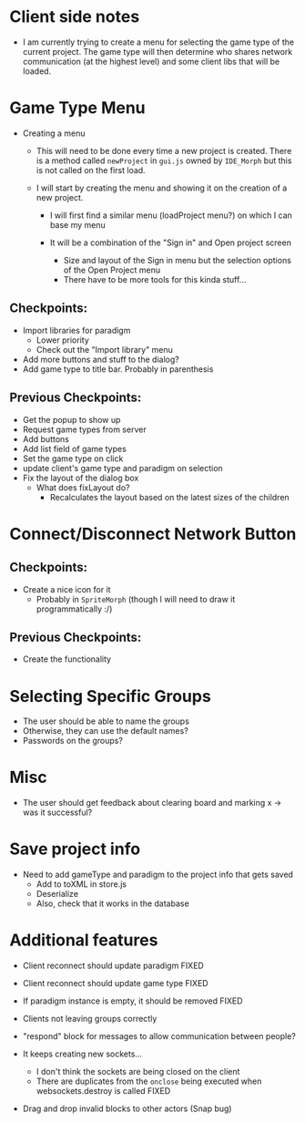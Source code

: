 # Client side notes
+ I am currently trying to create a menu for selecting the game type of the current project. The game type will then determine who shares network communication (at the highest level) and some client libs that will be loaded.

# Game Type Menu
+ Creating a menu
    + This will need to be done every time a new project is created. There is a method called `newProject` in `gui.js` owned by `IDE_Morph` but this is not called on the first load.

    + I will start by creating the menu and showing it on the creation of a new project.
        + I will first find a similar menu (loadProject menu?) on which I can base my menu

        + It will be a combination of the "Sign in" and Open project screen
            + Size and layout of the Sign in menu but the selection options of the Open Project menu
            + There have to be more tools for this kinda stuff...

## Checkpoints:
+ Import libraries for paradigm
    + Lower priority
    + Check out the "Import library" menu
+ Add more buttons and stuff to the dialog?
+ Add game type to title bar. Probably in parenthesis

## Previous Checkpoints:
+ Get the popup to show up
+ Request game types from server
+ Add buttons
+ Add list field of game types
+ Set the game type on click
+ update client's game type and paradigm on selection
+ Fix the layout of the dialog box
    + What does fixLayout do?
        + Recalculates the layout based on the latest sizes of the children


# Connect/Disconnect Network Button
## Checkpoints:
+ Create a nice icon for it
    + Probably in `SpriteMorph` (though I will need to draw it programmatically :/)

## Previous Checkpoints:
+ Create the functionality

# Selecting Specific Groups
+ The user should be able to name the groups
+ Otherwise, they can use the default names?
+ Passwords on the groups?

# Misc
+ The user should get feedback about clearing board and marking x -> was it successful?

# Save project info
+ Need to add gameType and paradigm to the project info that gets saved
    + Add to toXML in store.js
    + Deserialize 
    + Also, check that it works in the database

# Additional features
+ Client reconnect should update paradigm
    FIXED

+ Client reconnect should update game type
    FIXED

+ If paradigm instance is empty, it should be removed
    FIXED

+ Clients not leaving groups correctly

+ "respond" block for messages to allow communication between people?

+ It keeps creating new sockets...
    + I don't think the sockets are being closed on the client
    + There are duplicates from the `onclose` being executed when websockets.destroy is called
    FIXED

+ Drag and drop invalid blocks to other actors (Snap bug)


